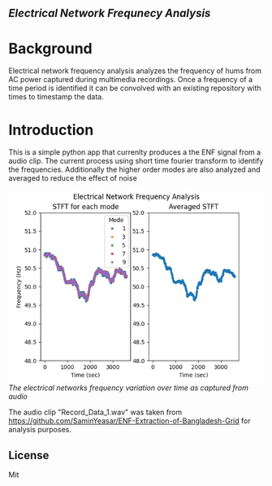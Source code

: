 ## _Electrical Network Frequnecy Analysis_
# Background
Electrical network frequency analysis analyzes the frequency of hums from AC power captured during multimedia recordings. Once a frequency of a time period is identified it can be convolved with an existing repository with times to timestamp the data.
# Introduction
This is a simple python app that currenlty produces a the ENF signal from a audio clip. The current process using short time fourier transform to identify the frequencies. Additionally the higher order modes are also analyzed and averaged to reduce the effect of noise 

![alt text](https://raw.githubusercontent.com/dimpdash/Electical-Network-Frequency-Analysis/master/images/Recorded_Data_1.png)
*The electrical networks frequency variation over time as captured from audio*

The audio clip "Record_Data_1.wav" was taken from https://github.com/SaminYeasar/ENF-Extraction-of-Bangladesh-Grid for analysis purposes. 

## License

Mit